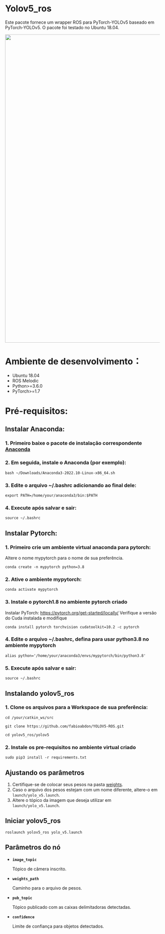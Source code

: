 # Yolov5_ros

Este pacote fornece um wrapper ROS para PyTorch-YOLOv5 baseado em PyTorch-YOLOv5. O pacote foi testado no Ubuntu 18.04.

<p>
   <img width = "1000" src="https://github.com/qq44642754a/Yolov5_ros/blob/master/yolov5_ros/yolov5_ros/media/image.png"></a>
</p>


# Ambiente de desenvolvimento：
- Ubuntu 18.04
- ROS Melodic
- Python>=3.6.0
- PyTorch>=1.7

# Pré-requisitos:

## Instalar Anaconda:

### 1. Primeiro baixe o pacote de instalação correspondente [Anaconda](https://www.anaconda.com/products/individual#linux)
### 2. Em seguida, instale o Anaconda (por exemplo):

```
bash ~/Downloads/Anaconda3-2022.10-Linux-x86_64.sh
```
### 3. Edite o arquivo ~/.bashrc adicionando ao final dele:

```
export PATH=/home/your/anaconda3/bin:$PATH
```
### 4. Execute após salvar e sair:

```
source ~/.bashrc
```

## Instalar Pytorch:

### 1. Primeiro crie um ambiente virtual anaconda para pytorch:
Altere o nome mypytorch para o nome de sua preferência. 

```
conda create -n mypytorch python=3.8
```
### 2. Ative o ambiente mypytorch:

```
conda activate mypytorch
```
### 3. Instale o pytorch1.8 no ambiente pytorch criado
Instalar PyTorch: https://pytorch.org/get-started/locally/
Verifique a versão do Cuda instalada e modifique
```
conda install pytorch torchvision cudatoolkit=10.2 -c pytorch
```
### 4. Edite o arquivo ~/.bashrc, defina para usar python3.8 no ambiente mypytorch

```
alias python='/home/your/anaconda3/envs/mypytorch/bin/python3.8'
```
### 5. Execute após salvar e sair:

```
source ~/.bashrc
```

## Instalando yolov5_ros

### 1. Clone os arquivos para a Workspace de sua preferência:

```
cd /your/catkin_ws/src

git clone https://github.com/fabioabdon/YOLOV5-ROS.git

cd yolov5_ros/yolov5
```
### 2. Instale os pre-requisitos no ambiente virtual criado

```
sudo pip3 install -r requirements.txt
```

## Ajustando os parâmetros

1. Certifique-se de colocar seus pesos na pasta [weights](https://github.com/fabioabdon/YOLOV5-ROS/tree/main/yolov5_ros/yolov5_ros/weights). 
2. Caso o arquivo dos pesos estejam com um nome diferente, altere-o em `launch/yolo_v5.launch`.
3. Altere o tópico da imagem que deseja utilizar em `launch/yolo_v5.launch`.

## Iniciar yolov5_ros

```
roslaunch yolov5_ros yolo_v5.launch
```


## Parâmetros do nó

* **`image_topic`** 

    Tópico de câmera inscrito.

* **`weights_path`** 

    Caminho para o arquivo de pesos.

* **`pub_topic`** 

    Tópico publicado com as caixas delimitadoras detectadas.
    
* **`confidence`** 

    Limite de confiança para objetos detectados.
    
